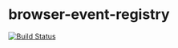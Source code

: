 # browser-event-registry
[![Build Status](https://travis-ci.com/DisaPadla/browser-event-register.svg?branch=master)](https://travis-ci.com/DisaPadla/browser-event-register)